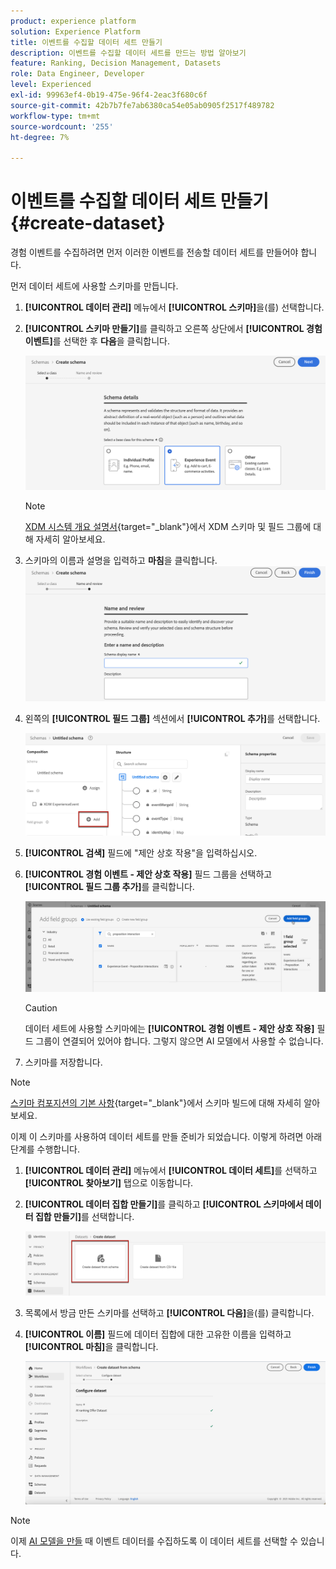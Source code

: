 ```yaml
---
product: experience platform
solution: Experience Platform
title: 이벤트를 수집할 데이터 세트 만들기
description: 이벤트를 수집할 데이터 세트를 만드는 방법 알아보기
feature: Ranking, Decision Management, Datasets
role: Data Engineer, Developer
level: Experienced
exl-id: 99963ef4-0b19-475e-96f4-2eac3f680c6f
source-git-commit: 42b7b7fe7ab6380ca54e05ab0905f2517f489782
workflow-type: tm+mt
source-wordcount: '255'
ht-degree: 7%

---
```


# 이벤트를 수집할 데이터 세트 만들기 {#create-dataset}

경험 이벤트를 수집하려면 먼저 이러한 이벤트를 전송할 데이터 세트를 만들어야 합니다.

먼저 데이터 세트에 사용할 스키마를 만듭니다.

1. **[!UICONTROL 데이터 관리]** 메뉴에서 **[!UICONTROL 스키마]**&#x200B;을(를) 선택합니다.

1. **[!UICONTROL 스키마 만들기]**&#x200B;를 클릭하고 오른쪽 상단에서 **[!UICONTROL 경험 이벤트]**&#x200B;를 선택한 후 **다음**&#x200B;을 클릭합니다.

   ![](../../offers/assets/ai-ranking-xdm-event.png)

   >[!NOTE]
   >
   >[XDM 시스템 개요 설명서](https://experienceleague.adobe.com/docs/experience-platform/xdm/home.html?lang=ko-KR){target="_blank"}에서 XDM 스키마 및 필드 그룹에 대해 자세히 알아보세요.

1. 스키마의 이름과 설명을 입력하고 **마침**을 클릭합니다.
   ![](../../offers/assets/ai-ranking-xdm-event-2.png)

1. 왼쪽의 **[!UICONTROL 필드 그룹]** 섹션에서 **[!UICONTROL 추가]**&#x200B;를 선택합니다.

   ![](../../offers/assets/ai-ranking-fields-groups.png)

1. **[!UICONTROL 검색]** 필드에 &quot;제안 상호 작용&quot;을 입력하십시오.

1. **[!UICONTROL 경험 이벤트 - 제안 상호 작용]** 필드 그룹을 선택하고 **[!UICONTROL 필드 그룹 추가]**&#x200B;를 클릭합니다.

   ![](../../offers/assets/ai-ranking-add-field-group.png)

   >[!CAUTION]
   >
   >데이터 세트에 사용할 스키마에는 **[!UICONTROL 경험 이벤트 - 제안 상호 작용]** 필드 그룹이 연결되어 있어야 합니다. 그렇지 않으면 AI 모델에서 사용할 수 없습니다.

1. 스키마를 저장합니다.

>[!NOTE]
>
>[스키마 컴포지션의 기본 사항](https://experienceleague.adobe.com/docs/experience-platform/xdm/schema/composition.html#understanding-schemas){target="_blank"}에서 스키마 빌드에 대해 자세히 알아보세요.

이제 이 스키마를 사용하여 데이터 세트를 만들 준비가 되었습니다. 이렇게 하려면 아래 단계를 수행합니다.

1. **[!UICONTROL 데이터 관리]** 메뉴에서 **[!UICONTROL 데이터 세트]**&#x200B;를 선택하고 **[!UICONTROL 찾아보기]** 탭으로 이동합니다.

1. **[!UICONTROL 데이터 집합 만들기]**&#x200B;를 클릭하고 **[!UICONTROL 스키마에서 데이터 집합 만들기]**&#x200B;를 선택합니다.

   ![](../../offers/assets/ai-ranking-create-dataset-from-schema.png)

1. 목록에서 방금 만든 스키마를 선택하고 **[!UICONTROL 다음]**&#x200B;을(를) 클릭합니다.

1. **[!UICONTROL 이름]** 필드에 데이터 집합에 대한 고유한 이름을 입력하고 **[!UICONTROL 마침]**&#x200B;을 클릭합니다.

   ![](../../offers/assets/ai-ranking-dataset-name.png)

>[!NOTE]
>
>이제 [AI 모델을 만들]() 때 이벤트 데이터를 수집하도록 이 데이터 세트를 선택할 수 있습니다.
